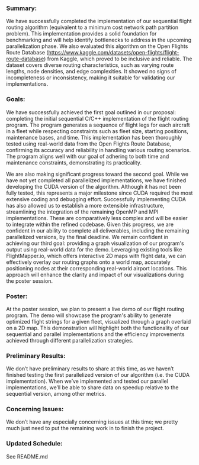 ### Summary:
We have successfully completed the implementation of our sequential flight routing algorithm (equivalent to a minimum cost network path partition problem). This implementation provides a solid foundation for benchmarking and will help identify bottlenecks to address in the upcoming parallelization phase.
We also evaluated this algorithm on the Open Flights Route Database (https://www.kaggle.com/datasets/open-flights/flight-route-database) from Kaggle, which proved to be inclusive and reliable. The dataset covers diverse routing characteristics, such as varying route lengths, node densities, and edge complexities. It showed no signs of incompleteness or inconsistency, making it suitable for validating our implementations.

### Goals:
We have successfully achieved the first goal outlined in our proposal: completing the initial sequential C/C++ implementation of the flight routing program. The program generates a sequence of flight legs for each aircraft in a fleet while respecting constraints such as fleet size, starting positions, maintenance bases, and time. This implementation has been thoroughly tested using real-world data from the Open Flights Route Database, confirming its accuracy and reliability in handling various routing scenarios. The program aligns well with our goal of adhering to both time and maintenance constraints, demonstrating its practicality.

We are also making significant progress toward the second goal. While we have not yet completed all parallelized implementations, we have finished developing the CUDA version of the algorithm. Although it has not been fully tested, this represents a major milestone since CUDA required the most extensive coding and debugging effort. Successfully implementing CUDA has also allowed us to establish a more extensible infrastructure, streamlining the integration of the remaining OpenMP and MPI implementations. These are comparatively less complex and will be easier to integrate within the refined codebase. Given this progress, we are confident in our ability to complete all deliverables, including the remaining parallelized versions, by the final deadline.
We remain confident in achieving our third goal: providing a graph visualization of our program's output using real-world data for the demo. Leveraging existing tools like FlightMapper.io, which offers interactive 2D maps with flight data, we can effectively overlay our routing graphs onto a world map, accurately positioning nodes at their corresponding real-world airport locations. This approach will enhance the clarity and impact of our visualizations during the poster session.

### Poster:
At the poster session, we plan to present a live demo of our flight routing program. The demo will showcase the program's ability to generate optimized flight strings for a given fleet, visualized through a graph overlaid on a 2D map. This demonstration will highlight both the functionality of our sequential and parallel implementations and the efficiency improvements achieved through different parallelization strategies.

### Preliminary Results:
We don’t have preliminary results to share at this time, as we haven’t finished testing the first parallelized version of our algorithm (i.e. the CUDA implementation). When we’ve implemented and tested our parallel implementations, we’ll be able to share data on speedup relative to the sequential version, among other metrics.

### Concerning Issues:
We don’t have any especially concerning issues at this time; we pretty much just need to put the remaining work in to finish the project.

### Updated Schedule:
See README.md
